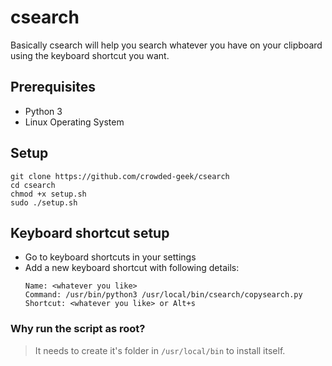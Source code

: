 # csearch
Basically csearch will help you search whatever you have on your clipboard using the keyboard shortcut you want.

## Prerequisites
- Python 3
- Linux Operating System

## Setup
```
git clone https://github.com/crowded-geek/csearch
cd csearch
chmod +x setup.sh
sudo ./setup.sh
```

## Keyboard shortcut setup
- Go to keyboard shortcuts in your settings
- Add a new keyboard shortcut with following details:
  ```
  Name: <whatever you like>
  Command: /usr/bin/python3 /usr/local/bin/csearch/copysearch.py
  Shortcut: <whatever you like> or Alt+s
  ```

### Why run the script as root?
> It needs to create it's folder in `/usr/local/bin` to install itself.

